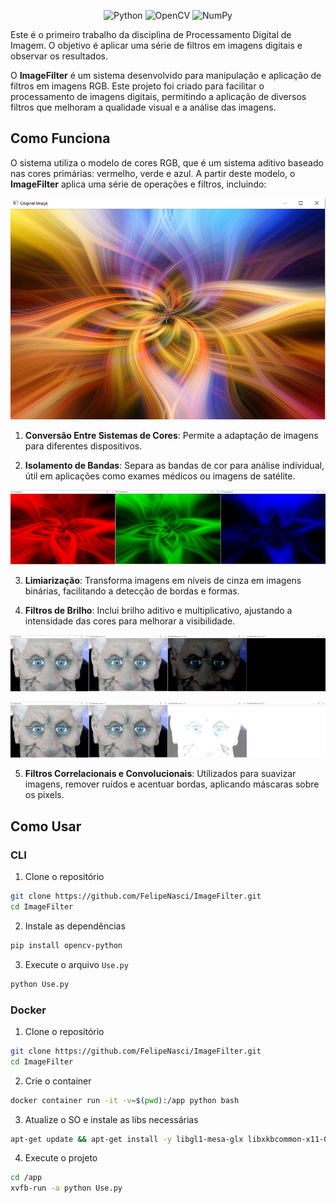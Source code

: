 <div align="center">

![Python](https://img.shields.io/badge/python-3670A0?style=for-the-badge&logo=python&logoColor=ffdd54) 
![OpenCV](https://img.shields.io/badge/opencv-%23white.svg?style=for-the-badge&logo=opencv&logoColor=white) 
![NumPy](https://img.shields.io/badge/numpy-%23013243.svg?style=for-the-badge&logo=numpy&logoColor=white)

</div>


Este é o primeiro trabalho da disciplina de Processamento Digital de Imagem. O objetivo é aplicar uma série de filtros em imagens digitais e observar os resultados. 

O **ImageFilter** é um sistema desenvolvido para manipulação e aplicação de filtros em imagens RGB. Este projeto foi criado para facilitar o processamento de imagens digitais, permitindo a aplicação de diversos filtros que melhoram a qualidade visual e a análise das imagens.

## Como Funciona

O sistema utiliza o modelo de cores RGB, que é um sistema aditivo baseado nas cores primárias: vermelho, verde e azul. A partir deste modelo, o **ImageFilter** aplica uma série de operações e filtros, incluindo:

![Imagem original](outImages/Original_Image.PNG)

1. **Conversão Entre Sistemas de Cores**: Permite a adaptação de imagens para diferentes dispositivos.

2. **Isolamento de Bandas**: Separa as bandas de cor para análise individual, útil em aplicações como exames médicos ou imagens de satélite.

![Isolamento de Bandas](outImages/imageBand.jpg)

3. **Limiarização**: Transforma imagens em níveis de cinza em imagens binárias, facilitando a detecção de bordas e formas.

4. **Filtros de Brilho**: Inclui brilho aditivo e multiplicativo, ajustando a intensidade das cores para melhorar a visibilidade.

![Isolamento de Bandas](outImages/additiveBrightnessWhithCnegative.jpg)

![Isolamento de Bandas](outImages/additiveBrightnessRGB.jpg)



5. **Filtros Correlacionais e Convolucionais**: Utilizados para suavizar imagens, remover ruídos e acentuar bordas, aplicando máscaras sobre os pixels.

## Como Usar

### CLI

1. Clone o repositório
```bash
git clone https://github.com/FelipeNasci/ImageFilter.git
cd ImageFilter
```
2. Instale as dependências
```bash
pip install opencv-python
```
3. Execute o arquivo `Use.py`
```bash
python Use.py
```

### Docker

1. Clone o repositório

```bash
git clone https://github.com/FelipeNasci/ImageFilter.git
cd ImageFilter
```
2. Crie o container
```bash
docker container run -it -v=$(pwd):/app python bash
```

3. Atualize o SO e instale as libs necessárias
```bash
apt-get update && apt-get install -y libgl1-mesa-glx libxkbcommon-x11-0 libxcb-xinerama0 xvfb
```

4. Execute o projeto
```bash
cd /app
xvfb-run -a python Use.py
```
